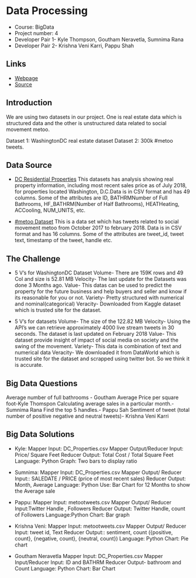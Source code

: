 # Data Processing
- Course: BigData
- Project number: 4
- Developer Pair 1- Kyle Thompson, Goutham Neravetla, Sumnima Rana
- Developer Pair 2- Krishna Veni Karri, Pappu Shah


## Links
- [Webpage](https://sumnimarana1.github.io/MapReduceProjectGroup4/ "MapReduce Project group 4")
- [Source](https://github.com/sumnimarana1/MapReduceProjectGroup4 "MapReduce Project group 4")

## Introduction

We are using two datasets in our project.
One is real estate data which is structured data and the other is unstructured data related to social movement metoo.

Dataset 1: WashingtonDC real estate dataset
Dataset 2: 300k #metoo tweets.



## Data Source
- [DC Residential Properties](https://www.kaggle.com/christophercorrea/dc-residential-properties "Website for dataset")
This datasets has analysis showing real property information, including most recent sales price as of July 2018, for properties located Washington, D.C.Data is in CSV format and has 49 columns. Some of the attributes are ID, BATHRMNumber of Full Bathrooms, HF_BATHRM(Number of Half Bathrooms), HEATHeating, ACCooling, NUM_UNITS, etc.

- [#metoo Dataset](https://data.world/rdeeds/350k-metoo-tweets)
This is a data set which has tweets related to social movement metoo from October 2017 to february 2018. Data is in CSV format and has 16 columns. Some of the attributes are tweet_id, tweet text, timestamp of the tweet, handle etc.



## The Challenge

- 5 V’s for WashingtonDC Dataset
Volume- There are 159K rows and 49 Col and size is 52.81 MB
Velocity- The last update for the Datasets was done 3 Months ago.
Value- This datas can be used to predict the property for the future business and help buyers and seller and know if its reasonable for you or not. 
Variety- Pretty structured with numerical and nominal(categorical)
Veracity- Downloaded from Kaggle dataset which is trusted site for the dataset.

- 5 V’s for datasets
Volume- The size of the 122.82 MB
Velocity- Using the API’s we can retrieve approximately 4000 live stream tweets in 30 seconds. The dataset is last updated on February 2018
Value- This dataset provide insight of impact of social media on society and the swing of the movement.
Variety- This data is combination of text and numerical data
Veracity- We downloaded it from DataWorld which is trusted site for the dataset and scrapped using twitter bot. So we think it is accurate.

## Big Data Questions
Average number of full bathrooms - Goutham
Average Price per square foot-Kyle Thomspon
Calculating average sales in a particular month.- Sumnima Rana
Find the top 5 handles.- Pappu Sah
Sentiment of tweet (total  number of positive negative and neutral tweets)-  Krishna Veni Karri


## Big Data Solutions

- Kyle:
Mapper Input: DC_Properties.csv 
Mapper Output/Reducer Input: Price/ Square Feet
Reducer Output: Total Cost / Total Square Feet
Language: Python 
Graph: Two bars to display ratio 

- Sumnima:
Mapper Input: DC_Properties.csv 
Mapper Output/ Reducer Input:: SALEDATE / PRICE (price of most recent sales)
Reducer Output: Month, Average
Language: Python
Use: Bar Chart for 12 Months to show the Average sale

- Pappu:
Mapper Input: metootweets.csv 
Mapper Output/ Reducer Input:Twitter Handle , Followers
Reducer Output: Twitter Handle, count of Followers
Language:Python
Chart: Bar graph

- Krishna Veni:
Mapper Input: metootweets.csv 
Mapper Output/ Reducer Input: tweet id, Text
Reducer Output::  sentiment, count ({positive, count}, {negative, count}, {neutral, count})
Language:  Python
Chart: Pie chart

- Goutham Neravetla
Mapper Input: DC_Properties.csv 
Mapper Input/Reducer Input: ID and BATHRM
Reducer Output- bathroom and Count
Language: Python
Chart: Bar Chart
